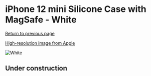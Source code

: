 # iPhone 12 mini Silicone Case with MagSafe - White

[Return to previous page](/iphone_12)

[High-resolution image from Apple](https://store.storeimages.cdn-apple.com/8756/as-images.apple.com/is/MHKV3?wid=4500&hei=4500&fmt=png)

<div style="width: 500px"><img src="/everyphone/MHKV3.png" alt="White"></div>

## Under construction
